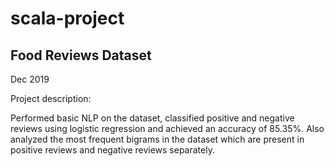 # scala-project

## Food Reviews Dataset

Dec 2019

Project description:

Performed basic NLP on the dataset, classified positive and negative reviews using logistic regression and achieved an accuracy of 85.35%. Also analyzed the most frequent bigrams in the dataset which are present in positive reviews and negative reviews separately.
